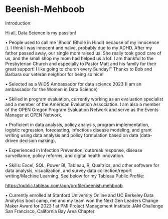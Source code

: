 # Beenish-Mehboob
Introduction:

Hi all, Data Science is my passion!

• People used to call me 'Bhola' (Bhole in Hindi) because of my innocence :). I think I was innocent and naïve, probably due to my ADHD. After my father passed away, our single mom raised us. She really took good care of us, and the small shop my mom had helped us a lot. I am thankful to the Presbyterian Church and especially to Pastor Matt and his family for their great support! I like going to church every Sunday!" Thanks to Bob and Barbara our veteran neighbor for being so nice!

• Selected as a WiDS Ambassador for data science 2023 (I am an ambassador for the Women in Data Science)

• Skilled in program evaluation, currently working as an evaluation specialist and a member of the American Evaluation Association. I am also a member of the OPEN Oregon Program Evaluation Network and serve as the Events Manager at OPEN Network.

• Proficient in data analysis, policy analysis, program implementation, logistic regression, forecasting, infectious disease modeling, and grant writing using data analysis and policy formulation based on data (data-driven decision making).

• Experienced in Infection Prevention, outbreak response, disease surveillance, policy reforms, and digital health innovation. 

• Skills: Excel, SQL, Power BI, Tableau, R, Qualtrics, and other software for data analysis, visualization, and survey data collection/report writing/Machine Learning. See below for my Tableau Public Profile:

https://public.tableau.com/app/profile/beenish.mehboob 

• Currently enrolled at Stanford University Online and UC Berkeley Data Analytics boot camp, me and my team won the Next Gen Leaders Change Maker Award for 2023 ! at PMI Project Management Institute JAM Challenge San Francisco, California Bay Area Chapter
